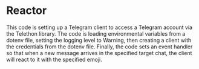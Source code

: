 # Reactor

This code is setting up a Telegram client to access a Telegram account via the Telethon library. The code is loading environmental variables from a dotenv file, setting the logging level to Warning, then creating a client with the credentials from the dotenv file. Finally, the code sets an event handler so that when a new message arrives in the specified target chat, the client will react to it with the specified emoji.
